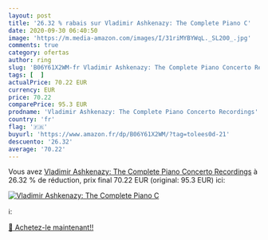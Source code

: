 ```yaml
---
layout: post
title: '26.32 % rabais sur Vladimir Ashkenazy: The Complete Piano C'
date: 2020-09-30 06:40:50
image: 'https://m.media-amazon.com/images/I/31riMYBYWqL._SL200_.jpg'
comments: true
category: ofertas
author: ring
slug: 'B06Y61X2WM-fr Vladimir Ashkenazy: The Complete Piano Concerto Recordings'
tags: [  ]
actualPrice: 70.22 EUR
currency: EUR
price: 70.22
comparePrice: 95.3 EUR
prodname: 'Vladimir Ashkenazy: The Complete Piano Concerto Recordings'
country: 'fr'
flag: '🇫🇷'
buyurl: 'https://www.amazon.fr/dp/B06Y61X2WM/?tag=tolees0d-21'
descuento: '26.32'
average: '70.22'
---
```


Vous avez [Vladimir Ashkenazy: The Complete Piano Concerto Recordings](https://www.amazon.fr/dp/B06Y61X2WM/?tag=tolees0d-21)  à  26.32 % de réduction, prix final  70.22 EUR (original: 95.3 EUR) ici:

[![Vladimir Ashkenazy: The Complete Piano C](https://m.media-amazon.com/images/I/31riMYBYWqL._SL200_.jpg)](https://www.amazon.fr/dp/B06Y61X2WM/?tag=tolees0d-21)

ℹ️:


[🛒 Achetez-le maintenant!!](https://www.amazon.fr/dp/B06Y61X2WM/?tag=tolees0d-21)
